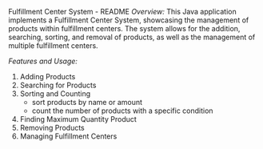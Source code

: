 Fulfillment Center System - README
*Overview:*
This Java application implements a Fulfillment Center System, showcasing the management of products within fulfillment centers. 
The system allows for the addition, searching, sorting, and removal of products, as well as the management of multiple fulfillment centers.

*Features and Usage:*
1. Adding Products
2. Searching for Products
3. Sorting and Counting
   - sort products by name or amount
   - count the number of products with a specific condition
4. Finding Maximum Quantity Product
5. Removing Products
6. Managing Fulfillment Centers
